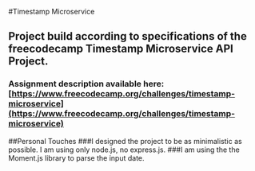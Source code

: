 #Timestamp Microservice

## Project build according to specifications of the freecodecamp Timestamp Microservice API Project.
### Assignment description available here: [https://www.freecodecamp.org/challenges/timestamp-microservice](https://www.freecodecamp.org/challenges/timestamp-microservice)


##Personal Touches
###I designed the project to be as minimalistic as possible. I am using only node.js, no express.js.
###I am using the the Moment.js library to parse the input date.
